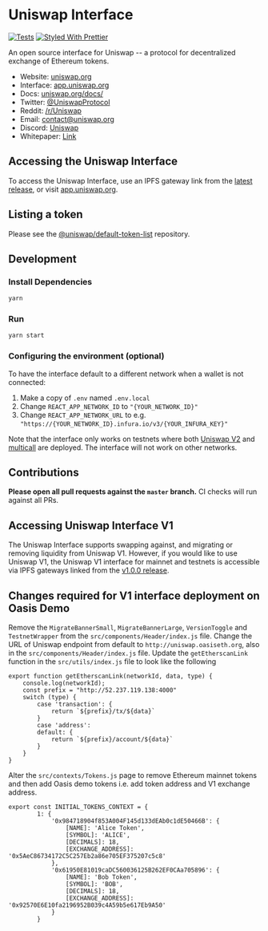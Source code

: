 # Uniswap Interface

[![Tests](https://github.com/Uniswap/uniswap-interface/workflows/Tests/badge.svg)](https://github.com/Uniswap/uniswap-interface/actions?query=workflow%3ATests)
[![Styled With Prettier](https://img.shields.io/badge/code_style-prettier-ff69b4.svg)](https://prettier.io/)

An open source interface for Uniswap -- a protocol for decentralized exchange of Ethereum tokens.

- Website: [uniswap.org](https://uniswap.org/)
- Interface: [app.uniswap.org](https://app.uniswap.org)
- Docs: [uniswap.org/docs/](https://uniswap.org/docs/)
- Twitter: [@UniswapProtocol](https://twitter.com/UniswapProtocol)
- Reddit: [/r/Uniswap](https://www.reddit.com/r/Uniswap/)
- Email: [contact@uniswap.org](mailto:contact@uniswap.org)
- Discord: [Uniswap](https://discord.gg/Y7TF6QA)
- Whitepaper: [Link](https://hackmd.io/C-DvwDSfSxuh-Gd4WKE_ig)

## Accessing the Uniswap Interface

To access the Uniswap Interface, use an IPFS gateway link from the
[latest release](https://github.com/Uniswap/uniswap-interface/releases/latest), 
or visit [app.uniswap.org](https://app.uniswap.org).

## Listing a token

Please see the
[@uniswap/default-token-list](https://github.com/uniswap/default-token-list) 
repository.

## Development

### Install Dependencies

```bash
yarn
```

### Run

```bash
yarn start
```

### Configuring the environment (optional)

To have the interface default to a different network when a wallet is not connected:

1. Make a copy of `.env` named `.env.local`
2. Change `REACT_APP_NETWORK_ID` to `"{YOUR_NETWORK_ID}"`
3. Change `REACT_APP_NETWORK_URL` to e.g. `"https://{YOUR_NETWORK_ID}.infura.io/v3/{YOUR_INFURA_KEY}"` 

Note that the interface only works on testnets where both 
[Uniswap V2](https://uniswap.org/docs/v2/smart-contracts/factory/) and 
[multicall](https://github.com/makerdao/multicall) are deployed.
The interface will not work on other networks.

## Contributions

**Please open all pull requests against the `master` branch.** 
CI checks will run against all PRs.

## Accessing Uniswap Interface V1

The Uniswap Interface supports swapping against, and migrating or removing liquidity from Uniswap V1. However,
if you would like to use Uniswap V1, the Uniswap V1 interface for mainnet and testnets is accessible via IPFS gateways 
linked from the [v1.0.0 release](https://github.com/Uniswap/uniswap-interface/releases/tag/v1.0.0).

## Changes required for V1 interface deployment on Oasis Demo
Remove the `MigrateBannerSmall`, `MigrateBannerLarge`, `VersionToggle` and `TestnetWrapper` from the `src/components/Header/index.js` file.
Change the URL of Uniswap endpoint from default to `http://uniswap.oasiseth.org`, also in the `src/components/Header/index.js` file.
Update the `getEtherscanLink` function in the `src/utils/index.js` file to look like the following
```
export function getEtherscanLink(networkId, data, type) {
    console.log(networkId);
    const prefix = "http://52.237.119.138:4000"
    switch (type) {
        case 'transaction': {
            return `${prefix}/tx/${data}`
        }
        case 'address':
        default: {
            return `${prefix}/account/${data}`
        }
    }
}
```
Alter the `src/contexts/Tokens.js` page to remove Ethereum mainnet tokens and then add Oasis demo tokens i.e. add token address and V1 exchange address.
```
export const INITIAL_TOKENS_CONTEXT = {
        1: {
            '0x984718904f853A004F145d133dEAb0c1dE50466B': {
                [NAME]: 'Alice Token',
                [SYMBOL]: 'ALICE',
                [DECIMALS]: 18,
                [EXCHANGE_ADDRESS]: '0x5AeC86734172C5C257Eb2a86e705EF375207c5c8'
            },
            '0x61950E81019caDC560036125B262EF0CAa705896': {
                [NAME]: 'Bob Token',
                [SYMBOL]: 'BOB',
                [DECIMALS]: 18,
                [EXCHANGE_ADDRESS]: '0x92570E6E10fa2196952B039c4A59b5e617Eb9A50'
            }
        }
```
